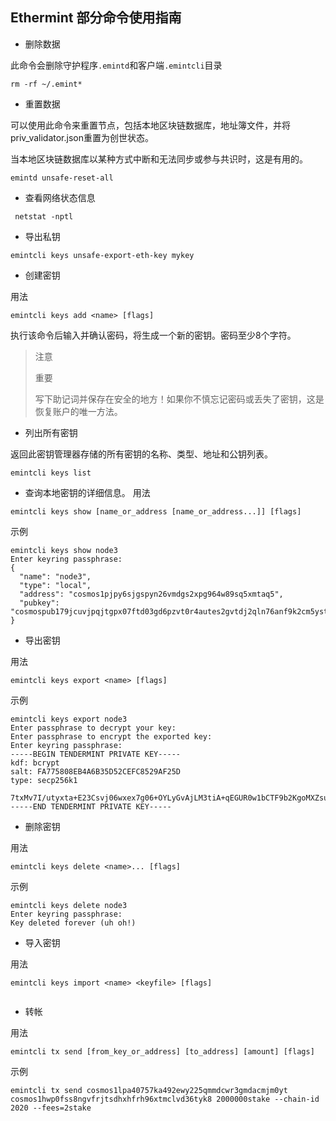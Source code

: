 ## Ethermint 部分命令使用指南
- 删除数据

此命令会删除守护程序`.emintd`和客户端`.emintcli`目录
```shell script
rm -rf ~/.emint*
```
- 重置数据

可以使用此命令来重置节点，包括本地区块链数据库，地址簿文件，并将priv_validator.json重置为创世状态。

当本地区块链数据库以某种方式中断和无法同步或参与共识时，这是有用的。
```shell script
emintd unsafe-reset-all
```
- 查看网络状态信息
```shell script
 netstat -nptl
```
- 导出私钥
```shell script
emintcli keys unsafe-export-eth-key mykey
```
- 创建密钥

用法
```shell script
emintcli keys add <name> [flags]
```
执行该命令后输入并确认密码，将生成一个新的密钥。密码至少8个字符。
>注意
>
>重要
>
>写下助记词并保存在安全的地方！如果你不慎忘记密码或丢失了密钥，这是恢复账户的唯一方法。
- 列出所有密钥

返回此密钥管理器存储的所有密钥的名称、类型、地址和公钥列表。
```shell script
emintcli keys list
```
- 查询本地密钥的详细信息。
用法
```shell script
emintcli keys show [name_or_address [name_or_address...]] [flags]
```
示例
```shell script
emintcli keys show node3
Enter keyring passphrase:
{
  "name": "node3",
  "type": "local",
  "address": "cosmos1pjpy6sjgspyn26vmdgs2xpg964w89sq5xmtaq5",
  "pubkey": "cosmospub179jcuvjpqjtgpx07ftd03gd6pzvt0r4autes2gvtdj2qln76anf9k2cm5yst9tldeq55mj7h2jkx3h5xstzqwdjvddxexy33hq795anmssyy0snueh53yp"
}
```
- 导出密钥

用法
```shell script
emintcli keys export <name> [flags]
```
示例
```shell script
emintcli keys export node3
Enter passphrase to decrypt your key:
Enter passphrase to encrypt the exported key:
Enter keyring passphrase:
-----BEGIN TENDERMINT PRIVATE KEY-----
kdf: bcrypt
salt: FA775808EB4A6B35D52CEFC8529AF25D
type: secp256k1

7txMv7I/utyxta+E23Csvj06wxex7g06+OYLyGvAjLM3tiA+qEGUR0w1bCTF9b2KgoMXZsuVpHan1ruH52jWbyXlH0wbsm5vEF5W7R8==0c7L
-----END TENDERMINT PRIVATE KEY-----
```
- 删除密钥

用法
```shell script
emintcli keys delete <name>... [flags]
```
示例
```shell script
emintcli keys delete node3
Enter keyring passphrase:
Key deleted forever (uh oh!)
```
- 导入密钥

用法
```shell script
emintcli keys import <name> <keyfile> [flags]
```
```shell script

```
- 转帐

用法
```shell script
emintcli tx send [from_key_or_address] [to_address] [amount] [flags]
```
示例
```shell script
emintcli tx send cosmos1lpa40757ka492ewy225qmmdcwr3gmdacmjm0yt cosmos1hwp0fss8ngvfrjtsdhxhfrh96xtmclvd36tyk8 2000000stake --chain-id 2020 --fees=2stake
```